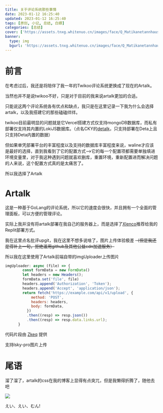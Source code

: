 ```yaml
---
title: 关于评论系统那些事情
date: 2023-01-12 16:25:40
updated: 2023-01-12 16:25:40
tags: [原创, 小记, 总结, 白嫖]
categories: [总结]
cover: ['https://assets.tnxg.whitenuo.cn/images/face/Q_Matikanetannhauser_EEM.gif']
banner:
  type: img
  bgurl: 'https://assets.tnxg.whitenuo.cn/images/face/Q_Matikanetannhauser_EEM.gif'
---
```


# 前言

在考虑过后，我还是将陪伴了我一年的Twikoo评论系统更换成了现在的Artalk。

当然也并不是说twikoo不好，只是对于目前的我来说artalk更加的合适。

只能说这两个评论系统各有优点和缺点，我只是在这里记录一下我为什么会选择artalk，以及我搭建它的那些磕磕绊绊。

twikoo目前最明显的问题就是它Vercel搭建方式仅支持mongoDB数据库，而私有部署仅支持其内置的LokiJS数据库。（点名CKY的[detalk](https://detalk.js.org/)，只支持部署在Deta上且只支持Deta内置的数据）

但如果单凭部署平台的丰富程度以及支持的数据库丰富程度来说，waline才应该是最好的选择，直到我看到了它的配置方式-->它的每一个配置项都需要单独填进环境变量里，对于我这种遇到问题就喜欢删库，重置环境，重新配置进而解决问题的人来说，这个配置方式真的是太痛苦了。

所以我选择了Artalk

# Artalk

这是一种基于GoLang的评论系统，所以它的速度会很快，并且拥有一个全面的管理面板，可以方便的管理评论。

实际上我并没有将artalk部署在我自己的服务器上，而是选择了[Xlenco](https://xlenco.eu.org)推荐给我的Replit部署方式。

我在这里点名批评upgit，我在这里不想多说啥了，图片上传体验极差 ~~（但是我还是得补上一句，拒绝滥用github及其他公益cdn加速服务）~~

所以我在这里使用了Artalk前端自带的imgUploader上传图片

```js
imgUploader: async (file) => {
        const formData = new FormData()
        let headers = new Headers();
        formData.set('file', file)
        headers.append('Authorization', 'Token');
        headers.append('Accept', 'application/json');
        return fetch('https://example.com/api/v1/upload', {
            method: 'POST',
            headers: headers,
            body: formData,
          })
          .then((resp) => resp.json())
          .then((resp) => resp.data.links.url);
      }
```
代码片段由 [Zkeq](https://icodeq.com/) 提供

支持lsky-pro图片上传

# 尾语

溜了溜了，artalk的css在我的博客上显得有点突兀，但是我懒得折腾了，随他去吧

![](https://assets.tnxg.whitenuo.cn/images/face/Q_Matikanetannhauser_EEM.gif)

	
えい、えい、むん!